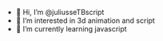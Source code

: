 - 👋 Hi, I’m @juliusseTBscript
- 👀 I’m interested in 3d animation and script
- 🌱 I’m currently learning javascript

<!---
juliusseTBscript/juliusseTBscript is a ✨ special ✨ repository because its `README.md` (this file) appears on your GitHub profile.
You can click the Preview link to take a look at your changes.
--->
